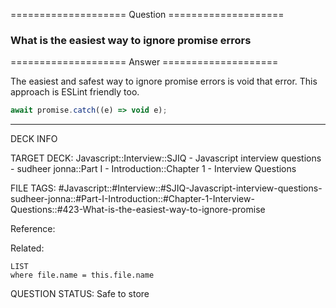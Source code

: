 ==================== Question ====================  

### What is the easiest way to ignore promise errors  

==================== Answer ====================  

The easiest and safest way to ignore promise errors is void that error. This
approach is ESLint friendly too.

```js
await promise.catch((e) => void e);
```

---

DECK INFO

TARGET DECK: Javascript::Interview::SJIQ - Javascript interview questions -
sudheer jonna::Part I - Introduction::Chapter 1 - Interview Questions

FILE TAGS:
#Javascript::#Interview::#SJIQ-Javascript-interview-questions-sudheer-jonna::#Part-I-Introduction::#Chapter-1-Interview-Questions::#423-What-is-the-easiest-way-to-ignore-promise

Reference:

Related:

```dataview
LIST
where file.name = this.file.name
```

QUESTION STATUS: Safe to store
